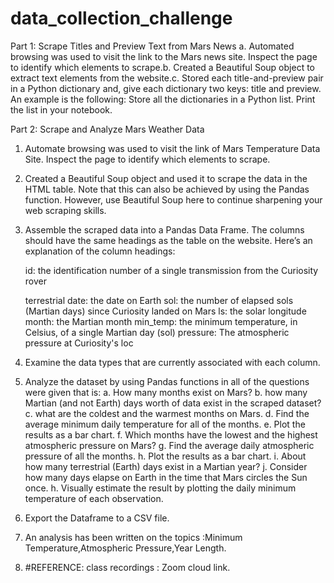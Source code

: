 # data_collection_challenge


Part 1: Scrape Titles and Preview Text from Mars News
	a. Automated browsing was used to visit the link to the Mars news site. Inspect the page to identify which elements to scrape.b. Created a Beautiful Soup object 			to extract text elements from the website.c. Stored each title-and-preview pair in a Python dictionary and, give each dictionary two keys: title and preview. An example is the following: Store all the 	dictionaries in a Python list. Print the list in your notebook.

Part 2: Scrape and Analyze Mars Weather Data

1. Automate browsing was used to visit the link of Mars Temperature Data Site. Inspect the page to identify which elements to scrape.
2. Created a Beautiful Soup object and used it to scrape the data in the HTML table. Note that this can also be achieved by using the Pandas function. However, use Beautiful Soup here to continue sharpening your web scraping skills.
3. Assemble the scraped data into a Pandas Data Frame. The columns should have the same headings as the table on the website. Here’s an explanation of the column headings:

    id: the identification number of a single transmission from the Curiosity rover

    terrestrial date: the date on Earth
	sol: the number of elapsed sols (Martian days) since Curiosity landed on Mars
	ls: the solar longitude
	month: the Martian month
	min_temp: the minimum temperature, in Celsius, of a single Martian day (sol)
	pressure: The atmospheric pressure at Curiosity's loc

4. Examine the data types that are currently associated with each column.
5. Analyze the dataset by using Pandas functions in all of the questions were given that is:
   a. How many months exist on Mars?
   b. how many Martian (and not Earth) days worth of data exist in the scraped dataset?
   c. what are the coldest and the warmest months on Mars.
   d. Find the average minimum daily temperature for all of the months.
   e. Plot the results as a bar chart.
   f. Which months have the lowest and the highest atmospheric pressure on Mars?
   g. Find the average daily atmospheric pressure of all the months.
   h. Plot the results as a bar chart.
   i. About how many terrestrial (Earth) days exist in a Martian year?
   j. Consider how many days elapse on Earth in the time that Mars circles the Sun once.
   h. Visually estimate the result by plotting the daily minimum temperature of each observation.
6. Export the Dataframe to a CSV file.
7. An analysis has been written on the topics :Minimum Temperature,Atmospheric Pressure,Year Length.
8. #REFERENCE: class recordings : Zoom cloud link.
